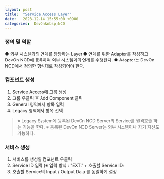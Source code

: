 ```yaml
---
layout: post
title:  "Service Access Layer"
date:   2023-12-14 15:55:00 +0900
categories:  DevOn&nbsp;NCD
---
```


### 정의 및 역할

● 외부 시스템과의 연계를 담당하는 Layer
● 연계를 위한 Adapter를 작성하고 DevOn NCD에 등록하여 외부 시스템과의 연계를 수행한다.
● Adapter는 DevOn NCD에서 정의한 형식대로 작성되어야 한다.

### 컴포넌트 생성

1. Service Access에 그룹 생성
2. 그룹 우클릭 후 Add Component 클릭
3. General 영역에서 항목 입력
4. Legacy 영역에서 항목 선택

>※ Legacy System에 등록된 DevOn NCD Server의 Service를 원격호출 하는 기능을 한다.
>※ 등록된 DevOn NCD Server는 외부 시스템이나 자기 자신도 가능하다.

### 서비스 생성

1. 서비스를 생성할 컴포넌트 우클릭
2. Service ID 입력 (※ 입력 방식 : "EXT." + 호출할 Service ID)
3. 호출할 Service의 Input / Output Data 를 동일하게 설정